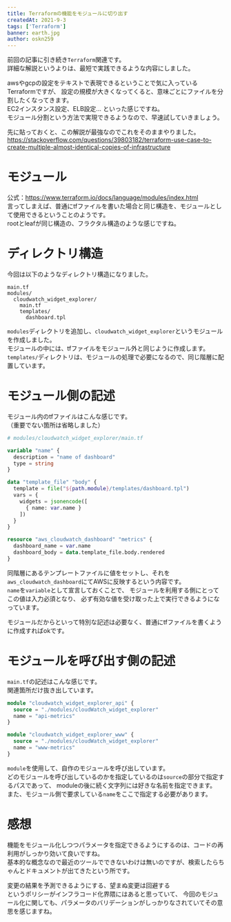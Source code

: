```yaml
---
title: Terraformの機能をモジュールに切り出す
createdAt: 2021-9-3
tags: ['Terraform']
banner: earth.jpg
author: oskn259
---
```


前回の記事に引き続き`Terraform`関連です。  
詳細な解説というよりは、最短で実践できるような内容にしました。  

awsやgcpの設定をテキストで表現できるということで気に入っているTerraformですが、
設定の規模が大きくなってくると、意味ごとにファイルを分割したくなってきます。  
EC2インスタンス設定、ELB設定... といった感じですね。  
モジュール分割という方法で実現できるようなので、早速試していきましょう。  

先に貼っておくと、この解説が最強なのでこれをそのままやりました。  
https://stackoverflow.com/questions/39803182/terraform-use-case-to-create-multiple-almost-identical-copies-of-infrastructure  



# モジュール
公式：https://www.terraform.io/docs/language/modules/index.html  
言ってしまえば、普通にtfファイルを書いた場合と同じ構造を、モジュールとして使用できるということのようです。  
rootとleafが同じ構造の、フラクタル構造のような感じですね。  


# ディレクトリ構造
今回は以下のようなディレクトリ構造になりました。  
```shellscript
main.tf
modules/
  cloudwatch_widget_explorer/
    main.tf
    templates/
      dashboard.tpl
```  
`modules`ディレクトリを追加し、`cloudwatch_widget_explorer`というモジュールを作成しました。  
モジュールの中には、tfファイルをモジュール外と同じように作成します。  
`templates/`ディレクトリは、モジュールの処理で必要になるので、同じ階層に配置しています。  


# モジュール側の記述
モジュール内のtfファイルはこんな感じです。  
（重要でない箇所は省略しました）  
```terraform
# modules/cloudwatch_widget_explorer/main.tf

variable "name" {
  description = "name of dashboard"
  type = string
}

data "template_file" "body" {
  template = file("${path.module}/templates/dashboard.tpl")
  vars = {
    widgets = jsonencode([
      { name: var.name }
    ])
  }
}

resource "aws_cloudwatch_dashboard" "metrics" {
  dashboard_name = var.name
  dashboard_body = data.template_file.body.rendered
}
```

同階層にあるテンプレートファイルに値をセットし、それを`aws_cloudwatch_dashboard`にてAWSに反映するという内容です。  
`name`を`variable`として宣言しておくことで、
モジュールを利用する側にとってこの値は入力必須となり、
必ず有効な値を受け取った上で実行できるようになっています。  

モジュールだからといって特別な記述は必要なく、普通にtfファイルを書くように作成すればokです。  


# モジュールを呼び出す側の記述
`main.tf`の記述はこんな感じです。  
関連箇所だけ抜き出しています。  
```terraform
module "cloudwatch_widget_explorer_api" {
  source = "./modules/cloudWatch_widget_explorer"
  name = "api-metrics"
}

module "cloudwatch_widget_explorer_www" {
  source = "./modules/cloudWatch_widget_explorer"
  name = "www-metrics"
}
```

`module`を使用して、自作のモジュールを呼び出しています。  
どのモジュールを呼び出しているのかを指定しているのは`source`の部分で指定するパスであって、
moduleの後に続く文字列には好きな名前を指定できます。  
また、モジュール側で要求している`name`をここで指定する必要があります。  


# 感想
機能をモジュール化しつつパラメータを指定できるようにするのは、コードの再利用がしっかり効いて良いですね。  
基本的な概念なので最近のツールでできないわけは無いのですが、検索したらちゃんとドキュメントが出てきたという所です。  

変更の結果を予測できるようにする、望まぬ変更は回避する  
というポリシーがインフラコード化界隈にはあると思っていて、
今回のモジュール化に関しても、パラメータのバリデーションがしっかりなされていてその意思を感じますね。  

